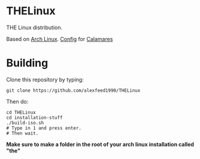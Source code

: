 # THELinux
THE Linux distribution.

Based on [Arch Linux](https://archlinux.org).
[Config](https://github.com/alexfeed1990/the-calamares) for [Calamares](https://calamares.io)

# Building

Clone this repository by typing:

``git clone https://github.com/alexfeed1990/THELinux``

Then do:

```
cd THELinux
cd installation-stuff
./build-iso.sh
# Type in 1 and press enter.
# Then wait.
```

**Make sure to make a folder in the root of your arch linux installation called "the"**
